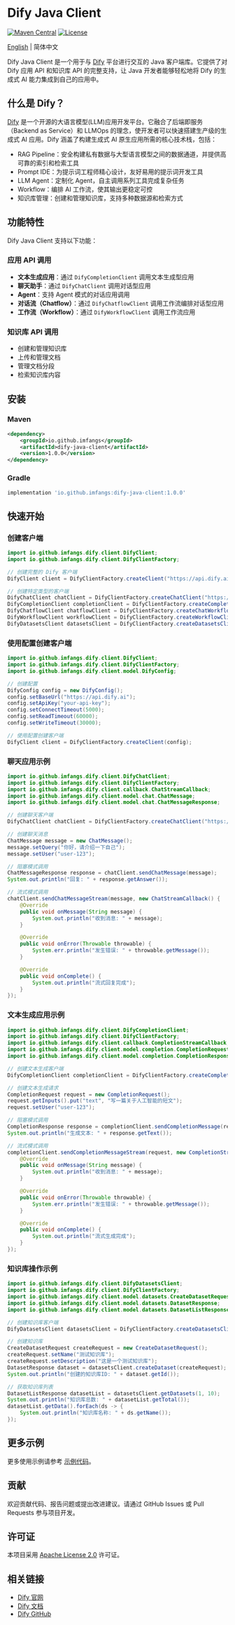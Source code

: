 # Dify Java Client

[![Maven Central](https://img.shields.io/maven-central/v/io.github.imfangs/dify-java-client.svg)](https://search.maven.org/search?q=g:io.github.imfangs%20AND%20a:dify-java-client)
[![License](https://img.shields.io/github/license/imfangs/dify-java-client)](https://github.com/imfangs/dify-java-client/blob/main/LICENSE)

[English](README_EN.md) | 简体中文

Dify Java Client 是一个用于与 [Dify](https://dify.ai) 平台进行交互的 Java 客户端库。它提供了对 Dify 应用 API 和知识库 API 的完整支持，让 Java 开发者能够轻松地将 Dify 的生成式 AI 能力集成到自己的应用中。

## 什么是 Dify？

[Dify](https://dify.ai) 是一个开源的大语言模型(LLM)应用开发平台。它融合了后端即服务（Backend as Service）和 LLMOps 的理念，使开发者可以快速搭建生产级的生成式 AI 应用。Dify 涵盖了构建生成式 AI 原生应用所需的核心技术栈，包括：

- RAG Pipeline：安全构建私有数据与大型语言模型之间的数据通道，并提供高可靠的索引和检索工具
- Prompt IDE：为提示词工程师精心设计，友好易用的提示词开发工具
- LLM Agent：定制化 Agent，自主调用系列工具完成复杂任务
- Workflow：编排 AI 工作流，使其输出更稳定可控
- 知识库管理：创建和管理知识库，支持多种数据源和检索方式

## 功能特性

Dify Java Client 支持以下功能：

### 应用 API 调用

- **文本生成应用**：通过 `DifyCompletionClient` 调用文本生成型应用
- **聊天助手**：通过 `DifyChatClient` 调用对话型应用
- **Agent**：支持 Agent 模式的对话应用调用
- **对话流（Chatflow）**：通过 `DifyChatflowClient` 调用工作流编排对话型应用
- **工作流（Workflow）**：通过 `DifyWorkflowClient` 调用工作流应用

### 知识库 API 调用

- 创建和管理知识库
- 上传和管理文档
- 管理文档分段
- 检索知识库内容

## 安装

### Maven

```xml
<dependency>
    <groupId>io.github.imfangs</groupId>
    <artifactId>dify-java-client</artifactId>
    <version>1.0.0</version>
</dependency>
```

### Gradle

```groovy
implementation 'io.github.imfangs:dify-java-client:1.0.0'
```

## 快速开始

### 创建客户端

```java
import io.github.imfangs.dify.client.DifyClient;
import io.github.imfangs.dify.client.DifyClientFactory;

// 创建完整的 Dify 客户端
DifyClient client = DifyClientFactory.createClient("https://api.dify.ai", "your-api-key");

// 创建特定类型的客户端
DifyChatClient chatClient = DifyClientFactory.createChatClient("https://api.dify.ai", "your-api-key");
DifyCompletionClient completionClient = DifyClientFactory.createCompletionClient("https://api.dify.ai", "your-api-key");
DifyChatflowClient chatflowClient = DifyClientFactory.createChatWorkflowClient("https://api.dify.ai", "your-api-key");
DifyWorkflowClient workflowClient = DifyClientFactory.createWorkflowClient("https://api.dify.ai", "your-api-key");
DifyDatasetsClient datasetsClient = DifyClientFactory.createDatasetsClient("https://api.dify.ai", "your-api-key");
```

### 使用配置创建客户端

```java
import io.github.imfangs.dify.client.DifyClient;
import io.github.imfangs.dify.client.DifyClientFactory;
import io.github.imfangs.dify.client.model.DifyConfig;

// 创建配置
DifyConfig config = new DifyConfig();
config.setBaseUrl("https://api.dify.ai");
config.setApiKey("your-api-key");
config.setConnectTimeout(5000);
config.setReadTimeout(60000);
config.setWriteTimeout(30000);

// 使用配置创建客户端
DifyClient client = DifyClientFactory.createClient(config);
```

### 聊天应用示例

```java
import io.github.imfangs.dify.client.DifyChatClient;
import io.github.imfangs.dify.client.DifyClientFactory;
import io.github.imfangs.dify.client.callback.ChatStreamCallback;
import io.github.imfangs.dify.client.model.chat.ChatMessage;
import io.github.imfangs.dify.client.model.chat.ChatMessageResponse;

// 创建聊天客户端
DifyChatClient chatClient = DifyClientFactory.createChatClient("https://api.dify.ai", "your-api-key");

// 创建聊天消息
ChatMessage message = new ChatMessage();
message.setQuery("你好，请介绍一下自己");
message.setUser("user-123");

// 阻塞模式调用
ChatMessageResponse response = chatClient.sendChatMessage(message);
System.out.println("回复: " + response.getAnswer());

// 流式模式调用
chatClient.sendChatMessageStream(message, new ChatStreamCallback() {
    @Override
    public void onMessage(String message) {
        System.out.println("收到消息: " + message);
    }

    @Override
    public void onError(Throwable throwable) {
        System.err.println("发生错误: " + throwable.getMessage());
    }

    @Override
    public void onComplete() {
        System.out.println("流式回复完成");
    }
});
```

### 文本生成应用示例

```java
import io.github.imfangs.dify.client.DifyCompletionClient;
import io.github.imfangs.dify.client.DifyClientFactory;
import io.github.imfangs.dify.client.callback.CompletionStreamCallback;
import io.github.imfangs.dify.client.model.completion.CompletionRequest;
import io.github.imfangs.dify.client.model.completion.CompletionResponse;

// 创建文本生成客户端
DifyCompletionClient completionClient = DifyClientFactory.createCompletionClient("https://api.dify.ai", "your-api-key");

// 创建文本生成请求
CompletionRequest request = new CompletionRequest();
request.getInputs().put("text", "写一篇关于人工智能的短文");
request.setUser("user-123");

// 阻塞模式调用
CompletionResponse response = completionClient.sendCompletionMessage(request);
System.out.println("生成文本: " + response.getText());

// 流式模式调用
completionClient.sendCompletionMessageStream(request, new CompletionStreamCallback() {
    @Override
    public void onMessage(String message) {
        System.out.println("收到消息: " + message);
    }

    @Override
    public void onError(Throwable throwable) {
        System.err.println("发生错误: " + throwable.getMessage());
    }

    @Override
    public void onComplete() {
        System.out.println("流式生成完成");
    }
});
```

### 知识库操作示例

```java
import io.github.imfangs.dify.client.DifyDatasetsClient;
import io.github.imfangs.dify.client.DifyClientFactory;
import io.github.imfangs.dify.client.model.datasets.CreateDatasetRequest;
import io.github.imfangs.dify.client.model.datasets.DatasetResponse;
import io.github.imfangs.dify.client.model.datasets.DatasetListResponse;

// 创建知识库客户端
DifyDatasetsClient datasetsClient = DifyClientFactory.createDatasetsClient("https://api.dify.ai", "your-api-key");

// 创建知识库
CreateDatasetRequest createRequest = new CreateDatasetRequest();
createRequest.setName("测试知识库");
createRequest.setDescription("这是一个测试知识库");
DatasetResponse dataset = datasetsClient.createDataset(createRequest);
System.out.println("创建的知识库ID: " + dataset.getId());

// 获取知识库列表
DatasetListResponse datasetList = datasetsClient.getDatasets(1, 10);
System.out.println("知识库总数: " + datasetList.getTotal());
datasetList.getData().forEach(ds -> {
    System.out.println("知识库名称: " + ds.getName());
});
```

## 更多示例

更多使用示例请参考 [示例代码](https://github.com/imfangs/dify-java-client/tree/main/src/test/java/io/github/imfangs/dify/client)。

## 贡献

欢迎贡献代码、报告问题或提出改进建议。请通过 GitHub Issues 或 Pull Requests 参与项目开发。

## 许可证

本项目采用 [Apache License 2.0](LICENSE) 许可证。

## 相关链接

- [Dify 官网](https://dify.ai)
- [Dify 文档](https://docs.dify.ai)
- [Dify GitHub](https://github.com/langgenius/dify)
